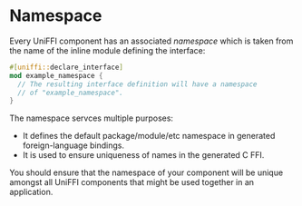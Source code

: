 # Namespace

Every UniFFI component has an associated *namespace* which is taken from
the name of the inline module defining the interface:

```rust
#[uniffi::declare_interface]
mod example_namespace {
  // The resulting interface definition will have a namespace
  // of "example_namespace".
}
```

The namespace servces multiple purposes:
- It defines the default package/module/etc namespace in generated foreign-language bindings.
- It is used to ensure uniqueness of names in the generated C FFI.

You should ensure that the namespace of your component will be unique
amongst all UniFFI components that might be used together in an application.
